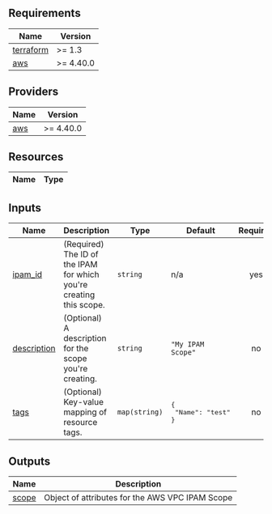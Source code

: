 <!-- BEGIN TFDOCS -->
## Requirements

| Name | Version |
|------|---------|
| <a name="requirement_terraform"></a> [terraform](#requirement\_terraform) | >= 1.3 |
| <a name="requirement_aws"></a> [aws](#requirement\_aws) | >= 4.40.0 |

## Providers

| Name | Version |
|------|---------|
| <a name="provider_aws"></a> [aws](#provider\_aws) | >= 4.40.0 |

## Resources

| Name | Type |
|------|------|

## Inputs

| Name | Description | Type | Default | Required |
|------|-------------|------|---------|:--------:|
| <a name="input_ipam_id"></a> [ipam\_id](#input\_ipam\_id) | (Required) The ID of the IPAM for which you're creating this scope. | `string` | n/a | yes |
| <a name="input_description"></a> [description](#input\_description) | (Optional) A description for the scope you're creating. | `string` | `"My IPAM Scope"` | no |
| <a name="input_tags"></a> [tags](#input\_tags) | (Optional) Key-value mapping of resource tags. | `map(string)` | <pre>{<br>  "Name": "test"<br>}</pre> | no |

## Outputs

| Name | Description |
|------|-------------|
| <a name="output_scope"></a> [scope](#output\_scope) | Object of attributes for the AWS VPC IPAM Scope |

<!-- END TFDOCS -->
